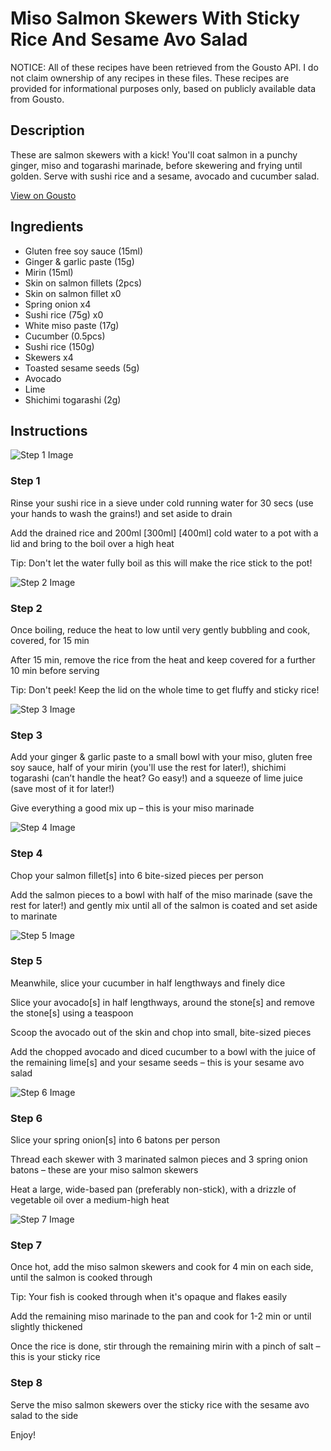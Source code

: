 # Miso Salmon Skewers With Sticky Rice And Sesame Avo Salad

NOTICE: All of these recipes have been retrieved from the Gousto API. I do not claim ownership of any recipes in these files. These recipes are provided for informational purposes only, based on publicly available data from Gousto.

## Description

These are salmon skewers with a kick! You'll coat salmon in a punchy ginger, miso and togarashi marinade, before skewering and frying until golden. Serve with sushi rice and a sesame, avocado and cucumber salad.

[View on Gousto](https://www.gousto.co.uk/recipes/cookbook/wasabi-salmon-skewers-sticky-rice-sesame-avo)

## Ingredients

- Gluten free soy sauce (15ml)
- Ginger & garlic paste (15g)
- Mirin (15ml)
- Skin on salmon fillets (2pcs)
- Skin on salmon fillet x0
- Spring onion x4
- Sushi rice (75g) x0
- White miso paste (17g)
- Cucumber (0.5pcs)
- Sushi rice (150g)
- Skewers x4
- Toasted sesame seeds (5g)
- Avocado
- Lime
- Shichimi togarashi (2g)

## Instructions

![Step 1 Image](https://production-media.gousto.co.uk/cms/recipe-step-image/step-1-1620225545665-x200.jpg)

### Step 1

Rinse your sushi rice in a sieve under cold running water for 30 secs (use your hands to wash the grains!) and set aside to drain

Add the drained rice and 200ml <span class="text-purple">[300ml]</span> <span class="text-danger">[400ml] </span>cold water to a pot with a lid and bring to the boil over a high heat

Tip: Don't let the water fully boil as this will make the rice stick to the pot!

![Step 2 Image](https://production-media.gousto.co.uk/cms/recipe-step-image/step-2-1620225556293-x200.jpg)

### Step 2

Once boiling, reduce the heat to low until very gently bubbling and cook, covered, for 15 min

After 15 min, remove the rice from the heat and keep covered for a further 10 min before serving

Tip: Don't peek! Keep the lid on the whole time to get fluffy and sticky rice!

![Step 3 Image](https://production-media.gousto.co.uk/cms/recipe-step-image/step-3-1620225585651-x200.jpg)

### Step 3

Add your ginger & garlic paste to a small bowl with your miso, gluten free soy sauce, half of your mirin (you'll use the rest for later!), shichimi togarashi (can’t handle the heat? Go easy!) and a squeeze of lime juice (save most of it for later!)

Give everything a good mix up – this is your miso marinade

![Step 4 Image](https://production-media.gousto.co.uk/cms/recipe-step-image/step-4-1728462553274-x200.jpg)

### Step 4

Chop your salmon fillet[s] into 6 bite-sized pieces per person

Add the salmon pieces to a bowl with half of the miso marinade (save the rest for later!) and gently mix until all of the salmon is coated and set aside to marinate

![Step 5 Image](https://production-media.gousto.co.uk/cms/recipe-step-image/step-5-1728462440664-x200.jpg)

### Step 5

Meanwhile, slice your cucumber in half lengthways and finely dice

Slice your avocado[s] in half lengthways, around the stone[s] and remove the stone[s] using a teaspoon

Scoop the avocado out of the skin and chop into small, bite-sized pieces

Add the chopped avocado and diced cucumber to a bowl with the juice of the<span class="text-danger"> </span>remaining lime[s] and your sesame seeds – this is your sesame avo salad

![Step 6 Image](https://production-media.gousto.co.uk/cms/recipe-step-image/step-6-1728462447128-x200.jpg)

### Step 6

Slice your spring onion[s] into 6 batons per person

Thread each skewer with 3 marinated salmon pieces and 3 spring onion batons – these are your miso salmon skewers

Heat a large, wide-based pan (preferably non-stick), with a drizzle of vegetable oil over a medium-high heat

![Step 7 Image](https://production-media.gousto.co.uk/cms/recipe-step-image/step-7-1728462452428-x200.jpg)

### Step 7

Once hot, add the miso salmon skewers and cook for 4 min on each side, until the salmon is cooked through

Tip: Your fish is cooked through when it's opaque and flakes easily

Add the remaining miso marinade to the pan and cook for 1-2 min or until slightly thickened

Once the rice is done, stir through the remaining mirin with a pinch of salt – this is your sticky rice

### Step 8

Serve the miso salmon skewers over the sticky rice with the sesame avo salad to the side

Enjoy!

